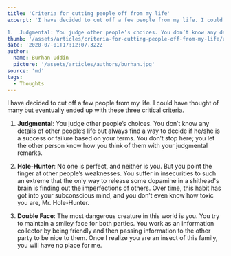 ```yaml
---
title: 'Criteria for cutting people off from my life'
excerpt: 'I have decided to cut off a few people from my life. I could have thought of many but eventually ended up with these three critical criteria.

1.  Judgmental: You judge other people’s choices. You don’t know any details of other people’s life but always find a way to decide if he/she is a success or failure based on your terms. You don’t stop here; you let the other person know how you think of them with your judgmental remarks.  '
thumb: '/assets/articles/criteria-for-cutting-people-off-from-my-life/unfriend.jpg'
date: '2020-07-01T17:12:07.322Z'
author:
  name: Burhan Uddin
  picture: '/assets/articles/authors/burhan.jpg'
source: 'md'
tags:
  - Thoughts
---
```

I have decided to cut off a few people from my life. I could have thought of many but eventually ended up with these three critical criteria.

1.  **Judgmental**: You judge other people’s choices. You don’t know any details of other people’s life but always find a way to decide if he/she is a success or failure based on your terms. You don’t stop here; you let the other person know how you think of them with your judgmental remarks.  
    
2.  **Hole-Hunter**: No one is perfect, and neither is you. But you point the finger at other people’s weaknesses. You suffer in insecurities to such an extreme that the only way to release some dopamine in a shithead's brain is finding out the imperfections of others. Over time, this habit has got into your subconscious mind, and you don’t even know how toxic you are, Mr. Hole-Hunter.  
    
3.  **Double Face**: The most dangerous creature in this world is you. You try to maintain a smiley face for both parties. You work as an information collector by being friendly and then passing information to the other party to be nice to them. Once I realize you are an insect of this family, you will have no place for me.